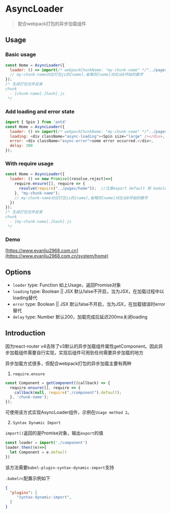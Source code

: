 # AsyncLoader

> 配合webpack打包的异步加载组件

## Usage

### Basic usage

```javascript
const Home = AsyncLoader({
  loader: () => import(/* webpackChunkName: "my-chunk-name" */"../pages/home")
  // my-chunk-name对应打包js的[name],省略则[name]对应从0开始的数字
});
/* 生成打包文件目录
chunk
  - [chunk-name].[hash].js
 */
```

### Add loading and error state

```javascript
import { Spin } from 'antd'
const Home = AsyncLoader({
  loader: () => import(/* webpackChunkName: "my-chunk-name" */"../pages/home"),
  loading: <div className="async-loading"><Spin size="large" /></div>,
  error: <div className="async-error">some error occurred.</div>,
  delay: 300
});
```

### With require usage

```javascript
const Home = AsyncLoader({
  loader: () => new Promise((resolve,reject)=>{
    require.ensure([], require => {
      resolve(require("../pages/home"));  //注意export default 和 module.exports的区别
    }, "my-chunk-name");
    // my-chunk-name对应打包js的[name],省略则[name]对应从0开始的数字
  })
});
/* 生成打包文件目录
chunk
  - [my-chunk-name].[hash].js
 */
```
### Demo

[https://www.evanliu2968.com.cn](https://www.evanliu2968.com.cn/system/home)

## Options

- `loader`  type: Function 如上Usage，返回Promise对象
- `loading` type: Boolean || JSX 默认false不开启，当为JSX，在加载过程中以loading替代
- `error`   type: Boolean || JSX 默认false不开启，当为JSX，在加载错误时error替代
- `delay`   type: Number 默认200，加载完成后延迟200ms关闭loading

## Introduction

因为react-router v4去除了v3默认的异步加载组件属性getComponent。因此异步加载组件需要自行实现，实现后组件可用到任何需要异步加载的地方

异步加载方式很多，但配合webpack打包的异步加载主要有两种

1. `require.ensure`

```javascript
const Component = getComponent((callback) => {
  require.ensure([], require => {
    callback(null, require("./component").default);
  }, 'chunk-name');
});
```

可使用该方式实现AsyncLoader组件，示例在`Usage method 2`。

2. `Syntax Dynamic Import`

`import()`返回的是Promise对象，输出`export`的值

```javascript
const loader = import('./component')
loader.then((e)=>{
  let Component = e.default
})
```
该方法需要`babel-plugin-syntax-dynamic-import`支持

`.babelrc`配置示例如下
```json
{
  "plugins": [
     "syntax-dynamic-import",
  ]
}
```